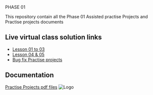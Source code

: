 PHASE 01

This repository contain all the Phase 01 
Assisted practise Projects and Practise projects documents



## Live virtual class solution links

 
 - [Lesson 01 to 03](https://github.com/R-NandaKumar/Java-Fsd/tree/main/Assisted_Practice_Projects_Phase_01/src/com)
 - [Lesson 04 & 05](https://github.com/R-NandaKumar/Java-Fsd/tree/main/Assisted_Practice_Projects_Phase_01/src/DataStructureAndAlgorithm)
 - [Bug fix Practise projects](https://github.com/R-NandaKumar/Java-Fsd/tree/main/BugFix(Practise_Project))

## Documentation

[Practise Projects pdf files](https://github.com/R-NandaKumar/Java-Fsd/tree/main/Practise_Project)
![Logo](https://camo.githubusercontent.com/62da68eb62b1e5f175f7d1f0191dd89a653d7908feb22d37d4a0ab07365d6791/68747470733a2f2f6d656469612e67697068792e636f6d2f6d656469612f4d3967624264396e6244724f5475314d71782f67697068792e676966)



